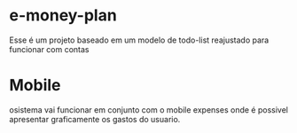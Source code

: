 # e-money-plan

Esse é um projeto baseado em um modelo de todo-list reajustado para funcionar com contas

# Mobile
osistema vai funcionar em conjunto com o  mobile expenses onde é possivel apresentar graficamente os gastos do usuario.
